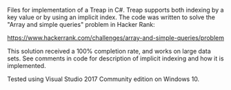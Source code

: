 Files for implementation of a Treap in C#.  Treap supports both indexing by a key value
or by using an implicit index.  The code was written to solve the "Array and simple
queries" problem in Hacker Rank:

https://www.hackerrank.com/challenges/array-and-simple-queries/problem

This solution received a 100% completion rate, and works on large data sets.
See comments in code for description of implicit indexing and how it is implemented.

Tested using Visual Studio 2017 Community edition on Windows 10.
